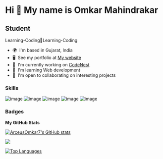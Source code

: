 Hi 👋 My name is Omkar Mahindrakar
==================================

Student
-------

Learning-Coding🔁Learning-Coding

* 🌍  I'm based in Gujarat, India
* 🖥️  See my portfolio at [My website](http://arceusomkar7.github.io/)
* 🚀  I'm currently working on [CodeNest](http://github.com/ArceusOmkar7/CodeNest-frontend)
* 🧠  I'm learning Web development
* 🤝  I'm open to collaborating on interesting projects

### Skills
![image](https://github.com/ArceusOmkar7/ArceusOmkar7/assets/68581782/a09952da-0a69-477e-809a-85ae4b3ee3b2) ![image](https://github.com/ArceusOmkar7/ArceusOmkar7/assets/68581782/5ba8bdfb-704f-47e2-b8d0-141f8c404c11) ![image](https://github.com/ArceusOmkar7/ArceusOmkar7/assets/68581782/2d3c2b24-917d-465b-81dc-18628bbf6094) ![image](https://github.com/ArceusOmkar7/ArceusOmkar7/assets/68581782/17346fab-5054-45dc-8432-d115552ee900) ![image](https://github.com/ArceusOmkar7/ArceusOmkar7/assets/68581782/4d1c30fe-7ef8-4868-8f87-07cd81065263)


### Badges

<b>My GitHub Stats</b>

<a href="http://www.github.com/ArceusOmkar7"><img src="https://github-readme-stats.vercel.app/api?username=ArceusOmkar7&show_icons=true&hide=&count_private=true&title_color=0891b2&text_color=ffffff&icon_color=0891b2&bg_color=1c1917&hide_border=true&show_icons=true" alt="ArceusOmkar7's GitHub stats" /></a>

<a href="http://www.github.com/ArceusOmkar7"><img src="https://github-readme-streak-stats.herokuapp.com/?user=ArceusOmkar7&stroke=ffffff&background=1c1917&ring=0891b2&fire=0891b2&currStreakNum=ffffff&currStreakLabel=0891b2&sideNums=ffffff&sideLabels=ffffff&dates=ffffff&hide_border=true" /></a>

<a href="https://github.com/ArceusOmkar7" align="left"><img src="https://github-readme-stats.vercel.app/api/top-langs/?username=ArceusOmkar7&langs_count=10&title_color=0891b2&text_color=ffffff&icon_color=0891b2&bg_color=1c1917&hide_border=true&locale=en&custom_title=Top%20%Languages" alt="Top Languages" /></a>

